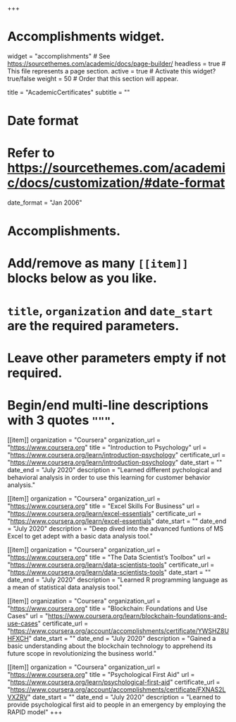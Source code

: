 +++
# Accomplishments widget.
widget = "accomplishments"  # See https://sourcethemes.com/academic/docs/page-builder/
headless = true  # This file represents a page section.
active = true  # Activate this widget? true/false
weight = 50  # Order that this section will appear.

title = "Academic&shy;Certificates"
subtitle = ""

# Date format
#   Refer to https://sourcethemes.com/academic/docs/customization/#date-format
date_format = "Jan 2006"

# Accomplishments.
#   Add/remove as many `[[item]]` blocks below as you like.
#   `title`, `organization` and `date_start` are the required parameters.
#   Leave other parameters empty if not required.
#   Begin/end multi-line descriptions with 3 quotes `"""`.

[[item]]
  organization = "Coursera"
  organization_url = "https://www.coursera.org"
  title = "Introduction to Psychology"
  url = "https://www.coursera.org/learn/introduction-psychology"
  certificate_url = "https://www.coursera.org/learn/introduction-psychology"
  date_start = ""
  date_end = "July 2020"
  description = "Learned different pychological and behavioral analysis in order to use this learning for customer behavior analysis."

[[item]]
  organization = "Coursera"
  organization_url = "https://www.coursera.org"
  title = "Excel Skills For Business"
  url = "https://www.coursera.org/learn/excel-essentials"
  certificate_url = "https://www.coursera.org/learn/excel-essentials"
  date_start = ""
  date_end = "July 2020"
  description = "Deep dived into the advanced funtions of MS Excel to get adept with a basic data analysis tool."

[[item]]
  organization = "Coursera"
  organization_url = "https://www.coursera.org"
  title = "The Data Scientist’s Toolbox"
  url = "https://www.coursera.org/learn/data-scientists-tools"
  certificate_url = "https://www.coursera.org/learn/data-scientists-tools"
  date_start = ""
  date_end = "July 2020"
  description = "Learned R programming language as a mean of statistical data analysis tool."

[[item]]
  organization = "Coursera"
  organization_url = "https://www.coursera.org"
  title = "Blockchain: Foundations and Use Cases"
  url = "https://www.coursera.org/learn/blockchain-foundations-and-use-cases"
  certificate_url = "https://www.coursera.org/account/accomplishments/certificate/YWSHZ8UHFXCH"
  date_start = ""
  date_end = "July 2020"
  description = "Gained a basic understanding about the blockchain technology to apprehend its future scope in revolutionizing the business world."

[[item]]
  organization = "Coursera"
  organization_url = "https://www.coursera.org"
  title = "Psychological First Aid"
  url = "https://www.coursera.org/learn/psychological-first-aid"
  certificate_url = "https://www.coursera.org/account/accomplishments/certificate/FXNAS2LVXZRV"
  date_start = ""
  date_end = "July 2020"
  description = "Learned to provide psychological first aid to people in an emergency by employing the RAPID model"
+++
